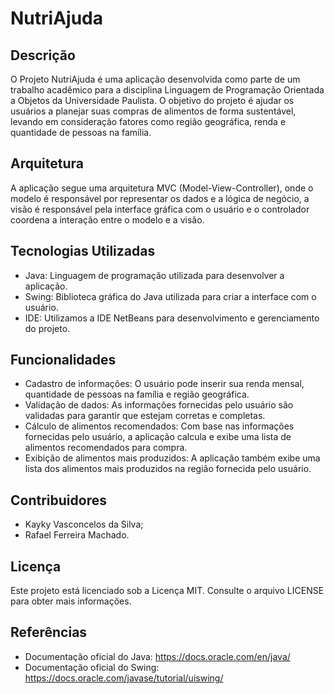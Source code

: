 # NutriAjuda

## Descrição
O Projeto NutriAjuda é uma aplicação desenvolvida como parte de um trabalho acadêmico para a disciplina Linguagem de Programação Orientada a Objetos da Universidade Paulista. O objetivo do projeto é ajudar os usuários a planejar suas compras de alimentos de forma sustentável, levando em consideração fatores como região geográfica, renda e quantidade de pessoas na família.

## Arquitetura
A aplicação segue uma arquitetura MVC (Model-View-Controller), onde o modelo é responsável por representar os dados e a lógica de negócio, a visão é responsável pela interface gráfica com o usuário e o controlador coordena a interação entre o modelo e a visão.

## Tecnologias Utilizadas
- Java: Linguagem de programação utilizada para desenvolver a aplicação.
- Swing: Biblioteca gráfica do Java utilizada para criar a interface com o usuário.
- IDE: Utilizamos a IDE NetBeans para desenvolvimento e gerenciamento do projeto.

## Funcionalidades
- Cadastro de informações: O usuário pode inserir sua renda mensal, quantidade de pessoas na família e região geográfica.
- Validação de dados: As informações fornecidas pelo usuário são validadas para garantir que estejam corretas e completas.
- Cálculo de alimentos recomendados: Com base nas informações fornecidas pelo usuário, a aplicação calcula e exibe uma lista de alimentos recomendados para compra.
- Exibição de alimentos mais produzidos: A aplicação também exibe uma lista dos alimentos mais produzidos na região fornecida pelo usuário.

## Contribuidores
- Kayky Vasconcelos da Silva;
- Rafael Ferreira Machado.

## Licença
Este projeto está licenciado sob a Licença MIT. Consulte o arquivo LICENSE para obter mais informações.

## Referências
- Documentação oficial do Java: https://docs.oracle.com/en/java/
- Documentação oficial do Swing: https://docs.oracle.com/javase/tutorial/uiswing/
